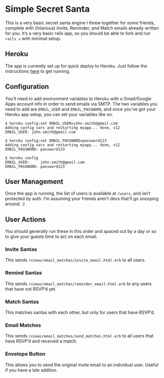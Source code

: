Simple Secret Santa
===

This is a very basic secret santa engine I threw together for some friends, complete with (hilarious) Invite, Reminder, and Match emails already written for you. It’s a very basic rails app, so you should be able to fork and run `rails s` with minimal setup.

## Heroku 
The app is currently set up for quick deploy to Heroku. Just follow the instructions [here](https://devcenter.heroku.com/articles/rails3) to get running.

## Configuration
You’ll need to add environment variables to Heroku with a Gmail/Google Apps account info in order to send emails via SMTP. The two variables you need to add are `EMAIL_USER` and `EMAIL_PASSWORD`, and once you've got your Heroku app setup, you can set your variables like so:

```
$ heroku config:set EMAIL_USER=john.smith@gmail.com
Adding config vars and restarting myapp... done, v12
EMAIL_USER: john.smith@gmail.com

$ heroku config:set EMAIL_PASSWORD=password123
Adding config vars and restarting myapp... done, v12
EMAIL_PASSWORD: password123

$ heroku config
EMAIL_USER:     john.smith@gmail.com
EMAIL_PASSWORD: password123
```

## User Management
Once the app is running, the list of users is available at `/users`, and isn’t protected by auth. I’m assuming your friends aren’t devs that’ll go snooping around. :)

## User Actions
You should generally run these in this order and spaced out by a day or so to give your guests time to act on each email.

### Invite Santas
This sends `/views/email_matches/invite_email.html.erb` to all users.

### Remind Santas
This sends `/views/email_matches/reminder_email.html.erb` to any users that have not RSVP’d yet.

### Match Santas
This matches santas with each other, but only for users that have RSVP’d.

### Email Matches
This sends `/views/email_matches/send_matches.html.erb` to all users that have RSVP’d and received a match.

### Envelope Button
This allows you to send the original invite email to an individual user. Useful if you have a late addtion.